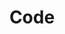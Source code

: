 ---
title: Code
redirect_to: https://ucfopen.github.io/Obojobo-Docs/releases/v3.4.0/developers/obo_nodes/code
---